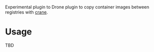Experimental plugin to Drone plugin to copy container images between registries with [crane](https://github.com/google/go-containerregistry/tree/main/cmd/crane).

# Usage

TBD
